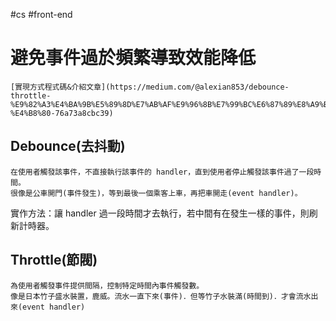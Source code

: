 #cs #front-end 

# 避免事件過於頻繁導致效能降低
	[實現方式程式碼&介紹文章](https://medium.com/@alexian853/debounce-throttle-%E9%82%A3%E4%BA%9B%E5%89%8D%E7%AB%AF%E9%96%8B%E7%99%BC%E6%87%89%E8%A9%B2%E8%A6%81%E7%9F%A5%E9%81%93%E7%9A%84%E5%B0%8F%E4%BA%8B-%E4%B8%80-76a73a8cbc39)
## Debounce(去抖動)
	在使用者觸發該事件，不直接執行該事件的 handler，直到使用者停止觸發該事件過了一段時間。
	很像是公車開門(事件發生)，等到最後一個乘客上車，再把車開走(event handler)。

實作方法：讓 handler 過一段時間才去執行，若中間有在發生一樣的事件，則刷新計時器。

## Throttle(節閥)
	為使用者觸發事件提供間隔，控制特定時間內事件觸發數。
	像是日本竹子盛水裝置，鹿威。流水一直下來(事件)．但等竹子水裝滿(時間到)．才會流水出來(event handler)

